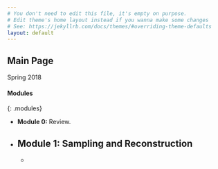 ```yaml
---
# You don't need to edit this file, it's empty on purpose.
# Edit theme's home layout instead if you wanna make some changes
# See: https://jekyllrb.com/docs/themes/#overriding-theme-defaults
layout: default
---
```



<h2>Main Page</h2>

Spring 2018

#### Modules
{: .modules}

* __Module 0:__ Review.
* __Module 1:__ Sampling and Reconstruction
  - 
  - 
